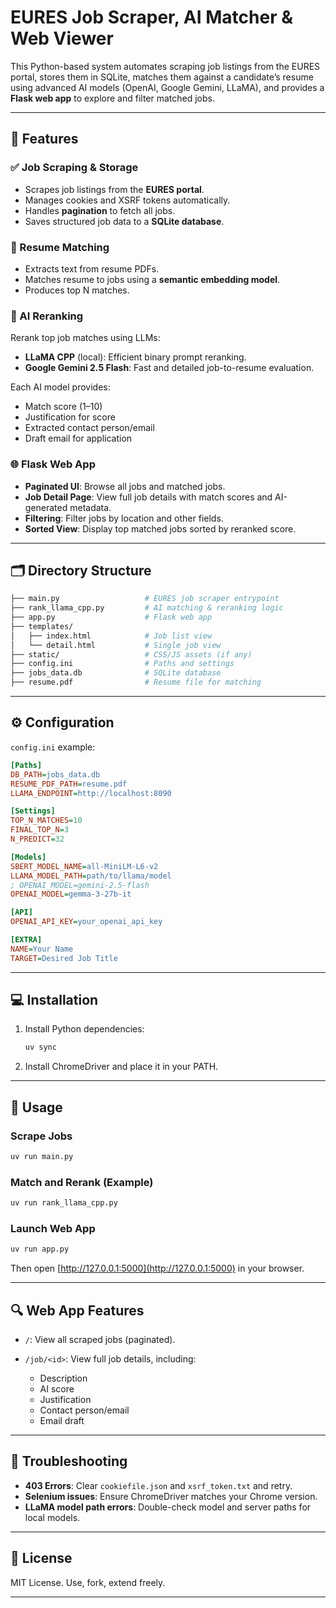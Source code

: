 # EURES Job Scraper, AI Matcher & Web Viewer

This Python-based system automates scraping job listings from the EURES portal, stores them in SQLite, matches them against a candidate’s resume using advanced AI models (OpenAI, Google Gemini, LLaMA), and provides a **Flask web app** to explore and filter matched jobs.

---

## 🚀 Features

### ✅ Job Scraping & Storage

* Scrapes job listings from the **EURES portal**.
* Manages cookies and XSRF tokens automatically.
* Handles **pagination** to fetch all jobs.
* Saves structured job data to a **SQLite database**.

### 📄 Resume Matching

* Extracts text from resume PDFs.
* Matches resume to jobs using a **semantic embedding model**.
* Produces top N matches.

### 🤖 AI Reranking

Rerank top job matches using LLMs:

* **LLaMA CPP** (local): Efficient binary prompt reranking.
* **Google Gemini 2.5 Flash**: Fast and detailed job-to-resume evaluation.

Each AI model provides:

* Match score (1–10)
* Justification for score
* Extracted contact person/email
* Draft email for application

### 🌐 Flask Web App

* **Paginated UI**: Browse all jobs and matched jobs.
* **Job Detail Page**: View full job details with match scores and AI-generated metadata.
* **Filtering**: Filter jobs by location and other fields.
* **Sorted View**: Display top matched jobs sorted by reranked score.

---

## 🗂 Directory Structure

```bash
├── main.py                   # EURES job scraper entrypoint
├── rank_llama_cpp.py         # AI matching & reranking logic
├── app.py                    # Flask web app
├── templates/
│   ├── index.html            # Job list view
│   └── detail.html           # Single job view
├── static/                   # CSS/JS assets (if any)
├── config.ini                # Paths and settings
├── jobs_data.db              # SQLite database
├── resume.pdf                # Resume file for matching
```

---

## ⚙ Configuration

`config.ini` example:

```ini
[Paths]
DB_PATH=jobs_data.db
RESUME_PDF_PATH=resume.pdf
LLAMA_ENDPOINT=http://localhost:8090

[Settings]
TOP_N_MATCHES=10
FINAL_TOP_N=3
N_PREDICT=32

[Models]
SBERT_MODEL_NAME=all-MiniLM-L6-v2
LLAMA_MODEL_PATH=path/to/llama/model
; OPENAI_MODEL=gemini-2.5-flash
OPENAI_MODEL=gemma-3-27b-it

[API]
OPENAI_API_KEY=your_openai_api_key

[EXTRA]
NAME=Your Name
TARGET=Desired Job Title

```

---

## 💻 Installation

1. Install Python dependencies:

   ```bash
   uv sync
   ```

2. Install ChromeDriver and place it in your PATH.


---

## 🧪 Usage

### Scrape Jobs

```bash
uv run main.py
```

### Match and Rerank (Example)

```python
uv run rank_llama_cpp.py
```

### Launch Web App

```bash
uv run app.py
```

Then open [http://127.0.0.1:5000](http://127.0.0.1:5000) in your browser.

---

## 🔍 Web App Features

* `/`: View all scraped jobs (paginated).
* `/job/<id>`: View full job details, including:

  * Description
  * AI score
  * Justification
  * Contact person/email
  * Email draft

---

## 🔧 Troubleshooting

* **403 Errors**: Clear `cookiefile.json` and `xsrf_token.txt` and retry.
* **Selenium issues**: Ensure ChromeDriver matches your Chrome version.
* **LLaMA model path errors**: Double-check model and server paths for local models.

---

## 📜 License

MIT License. Use, fork, extend freely.

---
